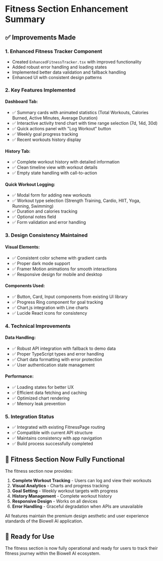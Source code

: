 # Fitness Section Enhancement Summary

## ✅ Improvements Made

### 1. **Enhanced Fitness Tracker Component**

- Created `EnhancedFitnessTracker.tsx` with improved functionality
- Added robust error handling and loading states
- Implemented better data validation and fallback handling
- Enhanced UI with consistent design patterns

### 2. **Key Features Implemented**

#### **Dashboard Tab:**

- ✅ Summary cards with animated statistics (Total Workouts, Calories Burned, Active Minutes, Average Duration)
- ✅ Interactive activity trend chart with time range selection (7d, 14d, 30d)
- ✅ Quick actions panel with "Log Workout" button
- ✅ Weekly goal progress tracking
- ✅ Recent workouts history display

#### **History Tab:**

- ✅ Complete workout history with detailed information
- ✅ Clean timeline view with workout details
- ✅ Empty state handling with call-to-action

#### **Quick Workout Logging:**

- ✅ Modal form for adding new workouts
- ✅ Workout type selection (Strength Training, Cardio, HIIT, Yoga, Running, Swimming)
- ✅ Duration and calories tracking
- ✅ Optional notes field
- ✅ Form validation and error handling

### 3. **Design Consistency Maintained**

#### **Visual Elements:**

- ✅ Consistent color scheme with gradient cards
- ✅ Proper dark mode support
- ✅ Framer Motion animations for smooth interactions
- ✅ Responsive design for mobile and desktop

#### **Components Used:**

- ✅ Button, Card, Input components from existing UI library
- ✅ Progress Ring component for goal tracking
- ✅ Chart.js integration with Line charts
- ✅ Lucide React icons for consistency

### 4. **Technical Improvements**

#### **Data Handling:**

- ✅ Robust API integration with fallback to demo data
- ✅ Proper TypeScript types and error handling
- ✅ Chart data formatting with error protection
- ✅ User authentication state management

#### **Performance:**

- ✅ Loading states for better UX
- ✅ Efficient data fetching and caching
- ✅ Optimized chart rendering
- ✅ Memory leak prevention

### 5. **Integration Status**

- ✅ Integrated with existing FitnessPage routing
- ✅ Compatible with current API structure
- ✅ Maintains consistency with app navigation
- ✅ Build process successfully completed

## 🎯 Fitness Section Now Fully Functional

The fitness section now provides:

1. **Complete Workout Tracking** - Users can log and view their workouts
2. **Visual Analytics** - Charts and progress tracking
3. **Goal Setting** - Weekly workout targets with progress
4. **History Management** - Complete workout history
5. **Responsive Design** - Works on all devices
6. **Error Handling** - Graceful degradation when APIs are unavailable

All features maintain the premium design aesthetic and user experience standards of the Biowell AI application.

## 🚀 Ready for Use

The fitness section is now fully operational and ready for users to track their fitness journey within the Biowell AI ecosystem.

